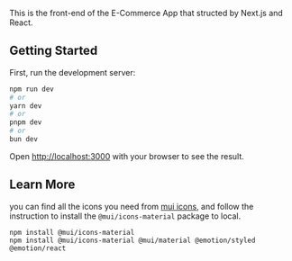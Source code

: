 This is the front-end of the E-Commerce App that structed by Next.js and React.

## Getting Started

First, run the development server:

```bash
npm run dev
# or
yarn dev
# or
pnpm dev
# or
bun dev
```

Open [http://localhost:3000](http://localhost:3000) with your browser to see the result.

## Learn More

you can find all the icons you need from [mui icons](https://mui.com/material-ui/material-icons/), and follow the instruction to install the `@mui/icons-material` package to local.

```
npm install @mui/icons-material
npm install @mui/icons-material @mui/material @emotion/styled @emotion/react
```
